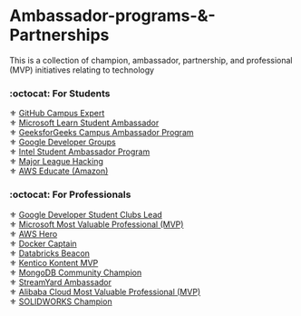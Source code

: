 # Ambassador-programs-&-Partnerships

This is a collection of champion, ambassador, partnership, and professional (MVP) initiatives relating to technology

<h3> :octocat: For Students</h3> 

:fleur_de_lis: [GitHub Campus Expert](https://education.github.com/experts)<br>
:fleur_de_lis: [Microsoft Learn Student Ambassador](https://studentambassadors.microsoft.com/)<br>
:fleur_de_lis: [GeeksforGeeks Campus Ambassador Program](https://www.geeksforgeeks.org/campus-ambassador-program-by-geeksforgeeks/)<br>
:fleur_de_lis: [Google Developer Groups](https://developers.google.com/community/gdg)<br>
:fleur_de_lis: [Intel Student Ambassador Program](https://devmesh.intel.com/member-programs/intel-student-ambassador-program)<br>
:fleur_de_lis: [Major League Hacking](https://mlh.io/)<br>
:fleur_de_lis: [AWS Educate (Amazon)](https://aws.amazon.com/education/awseducate/students/)<br>


<h3> :octocat: For Professionals</h3> 

:fleur_de_lis: [Google Developer Student Clubs Lead](https://developers.google.com/community/gdsc/leads)<br>
:fleur_de_lis: [Microsoft Most Valuable Professional (MVP)](https://mvp.microsoft.com/)<br>
:fleur_de_lis: [AWS Hero](https://aws.amazon.com/developer/community/heroes/)<br>
:fleur_de_lis: [Docker Captain](https://www.docker.com/community/captains)<br>
:fleur_de_lis: [Databricks Beacon](https://databricks.com/discover/beacons)<br>
:fleur_de_lis: [Kentico Kontent MVP](https://kontent.ai/mvp-program)<br>
:fleur_de_lis: [MongoDB Community Champion](https://www.mongodb.com/developer/community-champions/)<br>
:fleur_de_lis: [StreamYard Ambassador](https://streamyard.com/global/)<br>
:fleur_de_lis: [Alibaba Cloud Most Valuable Professional (MVP)](https://mvp.alibabacloud.com/)<br>
:fleur_de_lis: [SOLIDWORKS Champion](https://www.solidworks.com/community/solidworks-champions/)
